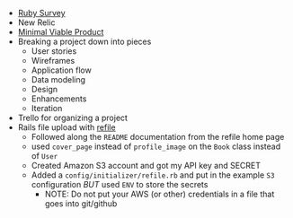 - [Ruby Survey](http://www.askr.me/ruby)
- New Relic
- [Minimal Viable Product](https://s-media-cache-ak0.pinimg.com/736x/4b/64/ae/4b64ae71d85e8fd8068694e399153b3a.jpg)
- Breaking a project down into pieces
  - User stories
  - Wireframes
  - Application flow
  - Data modeling
  - Design
  - Enhancements
  - Iteration
- Trello for organizing a project
- Rails file upload with [refile](https://github.com/refile/refile)
  - Followed along the `README` documentation from the refile home page
  - used `cover_page` instead of `profile_image` on the `Book` class instead of `User`
  - Created Amazon S3 account and got my API key and SECRET
  - Added a `config/initializer/refile.rb` and put in the example `S3` configuration *BUT* used `ENV` to store the secrets
    - NOTE: Do not put your AWS (or other) credentials in a file that goes into git/github

